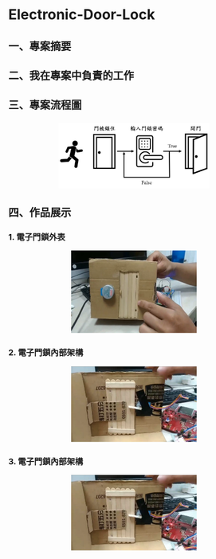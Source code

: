 # Electronic-Door-Lock
## 一、專案摘要
### 
## 二、我在專案中負責的工作
### 
## 三、專案流程圖
### 
<p align="center">
<img src="https://github.com/explore23556/Electronic-Door-Lock/blob/main/%E9%9B%BB%E5%AD%90%E9%96%80%E9%8E%96.png"; width="60%";/>
</p>

## 四、作品展示
### 1. 電子門鎖外表
<p align="center">
<img src="https://github.com/explore23556/Electronic-Door-Lock/blob/main/%E9%9B%BB%E5%AD%90%E9%96%80%E9%8E%96_1.png"; width="50%";/>
</p>

### 2. 電子門鎖內部架構
<p align="center">
<img src="https://github.com/explore23556/Electronic-Door-Lock/blob/main/%E9%9B%BB%E5%AD%90%E9%96%80%E9%8E%96_2.png"; width="50%";/>
</p>

### 3. 電子門鎖內部架構
<p align="center">
<img src="https://github.com/explore23556/Electronic-Door-Lock/blob/main/%E9%9B%BB%E5%AD%90%E9%96%80%E9%8E%96_2.png"; width="50%";/>
</p>




